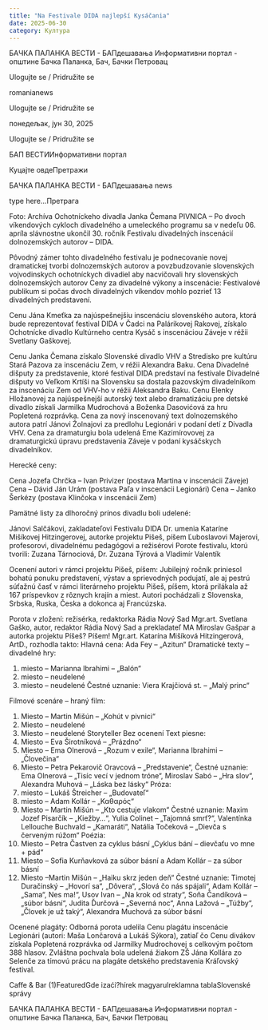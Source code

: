 ```yaml
---
title: "Na Festivale DIDA najlepší Kysáčania"
date: 2025-06-30
category: Култура
---
```


БАЧКА ПАЛАНКА ВЕСТИ - БАПдешавања Информативни портал - општине Бачка Паланка, Бач, Бачки Петровац

Ulogujte se / Pridružite se

romanianews

Ulogujte se / Pridružite se

понедељак, јун 30, 2025

Ulogujte se / Pridružite se

БАП ВЕСТИИнформативни портал

Куцајте овдеПретражи

БАЧКА ПАЛАНКА ВЕСТИ - БАПдешавања news

type here...Претрага

Foto: Archíva Ochotníckeho divadla Janka Čemana
            PIVNICA – Po dvoch víkendových cykloch divadelného a umeleckého programu sa v nedeľu 06. apríla slávnostne ukončil 30. ročník Festivalu divadelných inscenácií dolnozemských autorov – DIDA.

Pôvodný zámer tohto divadelného festivalu je podnecovanie novej dramatickej tvorbi dolnozemských autorov a povzbudzovanie slovenských vojvodinskych ochotníckych divadiel aby nacvičovali hry slovenských dolnozemských autorov
Ceny za divadelné výkony a inscenácie:
Festivalové publikum si počas dvoch divadelných víkendov mohlo pozrieť 13 divadelných predstavení.


Cenu Jána Kmeťka za najúspešnejšiu inscenáciu slovenského autora, ktorá bude reprezentovať festival DIDA v Čadci na Palárikovej Rakovej, získalo Ochotnícke divadlo Kultúrneho centra Kysáč s inscenáciou Záveje v réžii Svetlany Gaškovej.

Cenu Janka Čemana získalo Slovenské divadlo VHV a Stredisko pre kultúru Stará Pazova za inscenáciu Zem, v réžii Alexandra Baku.
Cena Divadelné dišputy za predstavenie, ktoré festival DIDA predstaví na festivale Divadelné dišputy vo Veľkom Krtíši na Slovensku sa dostala pazovským divadelníkom za inscenáciu Zem od VHV-ho v réžii Aleksandra Baku.
Cenu Elenky Hložanovej za najúspešnejší autorský text alebo dramatizáciu pre detské divadlo získali Jarmilka Mudrochová a Boženka Dasovićová za hru Popletená rozprávka.
Cena za nový inscenovaný text dolnozemského autora patrí Jánovi Žolnajovi za predlohu Legionári v podaní detí z Divadla VHV.
Cena za dramaturgiu bola udelená Eme Kazimírovovej za dramaturgickú úpravu predstavenia Záveje v podaní kysáčskych divadelníkov.

Herecké ceny:

Cena Jozefa Chrčka – Ivan Privizer (postava Martina v inscenácii Záveje)
Cena – Dávid Ján Urám (postava Paľa v inscenácii Legionári)
Cena – Janko Šerkézy (postava Klinčoka v inscenácii Zem)

Pamätné listy za dlhoročný prínos divadlu boli udelené:



Jánovi Salčákovi, zakladateľovi Festivalu DIDA
Dr. umenia Kataríne Mišíkovej Hitzingerovej, autorke projektu Pišeš, píšem
Ľuboslavovi Majerovi, profesorovi, divadelnému pedagógovi a režisérovi
Porote festivalu, ktorú tvorili: Zuzana Tárnociová, Dr. Zuzana Týrová a Vladimír Valentík

Ocenení autori v rámci projektu Pišeš, píšem:
Jubilejný ročník priniesol bohatú ponuku predstavení, výstav a sprievodných podujatí, ale aj pestrú súťažnú časť v rámci literárneho projektu Pišeš, píšem, ktorá prilákala až 167 príspevkov z rôznych krajín a miest. Autori pochádzali z Slovenska, Srbska, Ruska, Česka a dokonca aj Francúzska.


Porota v zložení: režisérka, redaktorka Rádia Nový Sad Mgr.art. Svetlana Gaško, autor, redaktor Rádia Nový Sad a prekladateľ MA Miroslav Gašpar a autorka projektu Píšeš? Píšem! Mgr.art. Katarína Mišíková Hitzingerová, ArtD., rozhodla takto:
Hlavná cena:
Ada Fey – „Azitun“
Dramatické texty – divadelné hry:
1. miesto – Marianna Ibrahimi – „Balón“
2. miesto – neudelené
3. miesto – neudelené
Čestné uznanie: Viera Krajčiová st. – „Malý princ“


Filmové scenáre – hraný film:
1. Miesto – Martin Mišún – „Kohút v pivnici“
2. Miesto – neudelené
3. Miesto – neudelené
Storyteller
Bez ocenení
Text piesne:
1. Miesto – Eva Širotníková – „Prázdno“
2. Miesto – Ema Olnerová – „Rozum v exile“, Marianna Ibrahimi – „Človečina“
3. Miesto – Petra Pekarovič Oravcová – „Predstavenie“,
Čestné uznanie: Ema Olnerová – „Tisíc vecí v jednom tróne“, Miroslav Sabó – „Hra slov“, Alexandra Muhová – „Láska bez lásky“
Próza:
1. miesto – Lukáš Štreicher – „Budovateľ“
2. miesto – Adam Kollár – „Καθαρός“
3. Miesto – Martin Mišún – „Kto cestuje vlakom“
Čestné uznanie: Maxim Jozef Pisarčík – „Kiežby…“, Yulia Colinet – „Tajomná smrť?“, Valentínka Lellouche Buchvald – „Kamaráti“, Natália Točeková – „Dievča s červeným rúžom“
Poézia:
1. Miesto – Petra Častven za cyklus básní „Cyklus bání – dievčaťu vo mne + pád“
2. Miesto – Sofia Kurňavková za súbor básní a Adam Kollár – za súbor básní
3. Miesto –Martin Mišún – „Haiku skrz jeden deň“
Čestné uznanie: Timotej Duračinský – „Hovorí sa“, „Dôvera“, „Slová čo nás spájali“, Adam Kollár – „Sama“, Nes ma!“, Usov Ivan – „Na krok od straty“, Soňa Čandíková – „súbor básní“, Judita Ďurčová – „Severná noc“, Anna Lažová – „Túžby“, „Človek je už taký“, Alexandra Muchová za súbor básní


Ocenené plagáty:
Odborná porota udelila Cenu plagátu inscenácie Legionári (autori: Maša Lončarová a Lukáš Sýkora), zatiaľ čo Cenu divákov získala Popletená rozprávka od Jarmilky Mudrochovej s celkovým počtom 388 hlasov.
Zvláštna pochvala bola udelená žiakom ZŠ Jána Kollára zo Selenče za tímovú prácu na plagáte detského predstavenia Kráľovský festival.

Caffe & Bar (1)FeaturedGde izaći?hírek magyarulreklamna tablaSlovenské správy

БАЧКА ПАЛАНКА ВЕСТИ - БАПдешавања Информативни портал - општине Бачка Паланка, Бач, Бачки Петровац

